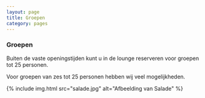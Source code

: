 ```yaml
---
layout: page
title: Groepen
category: pages
---
```


### Groepen

Buiten de vaste openingstijden kunt u in de lounge  reserveren voor groepen tot 25 personen.

Voor groepen van zes tot 25 personen hebben wij veel mogelijkheden.

{% include img.html src="salade.jpg" alt="Afbeelding van Salade" %}

